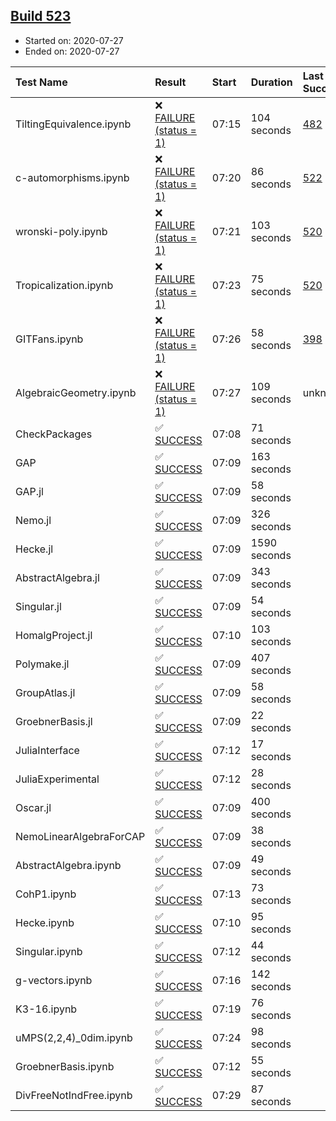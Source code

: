 ## [Build 523](https://oscarci.mathematik.uni-kl.de/job/oscar-stable/523/)

* Started on: 2020-07-27
* Ended on: 2020-07-27

| Test Name    | Result | Start | Duration | Last Success | First Failure |
|:-------------|:-------|:------|:---------|:-------------|:--------------|
| TiltingEquivalence.ipynb | ❌ [FAILURE (status = 1)](https://oscarci.mathematik.uni-kl.de/job/oscar-stable/523/artifact/logs/build-523/TiltingEquivalence.ipynb.log) | 07:15 | 104 seconds | [482](https://oscarci.mathematik.uni-kl.de/job/oscar-stable/482/) | [483](https://oscarci.mathematik.uni-kl.de/job/oscar-stable/483/) |
| c-automorphisms.ipynb | ❌ [FAILURE (status = 1)](https://oscarci.mathematik.uni-kl.de/job/oscar-stable/523/artifact/logs/build-523/c-automorphisms.ipynb.log) | 07:20 | 86 seconds | [522](https://oscarci.mathematik.uni-kl.de/job/oscar-stable/522/) | [523](https://oscarci.mathematik.uni-kl.de/job/oscar-stable/523/) |
| wronski-poly.ipynb | ❌ [FAILURE (status = 1)](https://oscarci.mathematik.uni-kl.de/job/oscar-stable/523/artifact/logs/build-523/wronski-poly.ipynb.log) | 07:21 | 103 seconds | [520](https://oscarci.mathematik.uni-kl.de/job/oscar-stable/520/) | [521](https://oscarci.mathematik.uni-kl.de/job/oscar-stable/521/) |
| Tropicalization.ipynb | ❌ [FAILURE (status = 1)](https://oscarci.mathematik.uni-kl.de/job/oscar-stable/523/artifact/logs/build-523/Tropicalization.ipynb.log) | 07:23 | 75 seconds | [520](https://oscarci.mathematik.uni-kl.de/job/oscar-stable/520/) | [521](https://oscarci.mathematik.uni-kl.de/job/oscar-stable/521/) |
| GITFans.ipynb | ❌ [FAILURE (status = 1)](https://oscarci.mathematik.uni-kl.de/job/oscar-stable/523/artifact/logs/build-523/GITFans.ipynb.log) | 07:26 | 58 seconds | [398](https://oscarci.mathematik.uni-kl.de/job/oscar-stable/398/) | [399](https://oscarci.mathematik.uni-kl.de/job/oscar-stable/399/) |
| AlgebraicGeometry.ipynb | ❌ [FAILURE (status = 1)](https://oscarci.mathematik.uni-kl.de/job/oscar-stable/523/artifact/logs/build-523/AlgebraicGeometry.ipynb.log) | 07:27 | 109 seconds | unknown | unknown |
| CheckPackages | ✅ [SUCCESS](https://oscarci.mathematik.uni-kl.de/job/oscar-stable/523/artifact/logs/build-523/CheckPackages.log) | 07:08 | 71 seconds |  |  |
| GAP | ✅ [SUCCESS](https://oscarci.mathematik.uni-kl.de/job/oscar-stable/523/artifact/logs/build-523/GAP.log) | 07:09 | 163 seconds |  |  |
| GAP.jl | ✅ [SUCCESS](https://oscarci.mathematik.uni-kl.de/job/oscar-stable/523/artifact/logs/build-523/GAP.jl.log) | 07:09 | 58 seconds |  |  |
| Nemo.jl | ✅ [SUCCESS](https://oscarci.mathematik.uni-kl.de/job/oscar-stable/523/artifact/logs/build-523/Nemo.jl.log) | 07:09 | 326 seconds |  |  |
| Hecke.jl | ✅ [SUCCESS](https://oscarci.mathematik.uni-kl.de/job/oscar-stable/523/artifact/logs/build-523/Hecke.jl.log) | 07:09 | 1590 seconds |  |  |
| AbstractAlgebra.jl | ✅ [SUCCESS](https://oscarci.mathematik.uni-kl.de/job/oscar-stable/523/artifact/logs/build-523/AbstractAlgebra.jl.log) | 07:09 | 343 seconds |  |  |
| Singular.jl | ✅ [SUCCESS](https://oscarci.mathematik.uni-kl.de/job/oscar-stable/523/artifact/logs/build-523/Singular.jl.log) | 07:09 | 54 seconds |  |  |
| HomalgProject.jl | ✅ [SUCCESS](https://oscarci.mathematik.uni-kl.de/job/oscar-stable/523/artifact/logs/build-523/HomalgProject.jl.log) | 07:10 | 103 seconds |  |  |
| Polymake.jl | ✅ [SUCCESS](https://oscarci.mathematik.uni-kl.de/job/oscar-stable/523/artifact/logs/build-523/Polymake.jl.log) | 07:09 | 407 seconds |  |  |
| GroupAtlas.jl | ✅ [SUCCESS](https://oscarci.mathematik.uni-kl.de/job/oscar-stable/523/artifact/logs/build-523/GroupAtlas.jl.log) | 07:09 | 58 seconds |  |  |
| GroebnerBasis.jl | ✅ [SUCCESS](https://oscarci.mathematik.uni-kl.de/job/oscar-stable/523/artifact/logs/build-523/GroebnerBasis.jl.log) | 07:09 | 22 seconds |  |  |
| JuliaInterface | ✅ [SUCCESS](https://oscarci.mathematik.uni-kl.de/job/oscar-stable/523/artifact/logs/build-523/JuliaInterface.log) | 07:12 | 17 seconds |  |  |
| JuliaExperimental | ✅ [SUCCESS](https://oscarci.mathematik.uni-kl.de/job/oscar-stable/523/artifact/logs/build-523/JuliaExperimental.log) | 07:12 | 28 seconds |  |  |
| Oscar.jl | ✅ [SUCCESS](https://oscarci.mathematik.uni-kl.de/job/oscar-stable/523/artifact/logs/build-523/Oscar.jl.log) | 07:09 | 400 seconds |  |  |
| NemoLinearAlgebraForCAP | ✅ [SUCCESS](https://oscarci.mathematik.uni-kl.de/job/oscar-stable/523/artifact/logs/build-523/NemoLinearAlgebraForCAP.log) | 07:09 | 38 seconds |  |  |
| AbstractAlgebra.ipynb | ✅ [SUCCESS](https://oscarci.mathematik.uni-kl.de/job/oscar-stable/523/artifact/logs/build-523/AbstractAlgebra.ipynb.log) | 07:09 | 49 seconds |  |  |
| CohP1.ipynb | ✅ [SUCCESS](https://oscarci.mathematik.uni-kl.de/job/oscar-stable/523/artifact/logs/build-523/CohP1.ipynb.log) | 07:13 | 73 seconds |  |  |
| Hecke.ipynb | ✅ [SUCCESS](https://oscarci.mathematik.uni-kl.de/job/oscar-stable/523/artifact/logs/build-523/Hecke.ipynb.log) | 07:10 | 95 seconds |  |  |
| Singular.ipynb | ✅ [SUCCESS](https://oscarci.mathematik.uni-kl.de/job/oscar-stable/523/artifact/logs/build-523/Singular.ipynb.log) | 07:12 | 44 seconds |  |  |
| g-vectors.ipynb | ✅ [SUCCESS](https://oscarci.mathematik.uni-kl.de/job/oscar-stable/523/artifact/logs/build-523/g-vectors.ipynb.log) | 07:16 | 142 seconds |  |  |
| K3-16.ipynb | ✅ [SUCCESS](https://oscarci.mathematik.uni-kl.de/job/oscar-stable/523/artifact/logs/build-523/K3-16.ipynb.log) | 07:19 | 76 seconds |  |  |
| uMPS(2,2,4)_0dim.ipynb | ✅ [SUCCESS](https://oscarci.mathematik.uni-kl.de/job/oscar-stable/523/artifact/logs/build-523/uMPS-2-2-4-_0dim.ipynb.log) | 07:24 | 98 seconds |  |  |
| GroebnerBasis.ipynb | ✅ [SUCCESS](https://oscarci.mathematik.uni-kl.de/job/oscar-stable/523/artifact/logs/build-523/GroebnerBasis.ipynb.log) | 07:12 | 55 seconds |  |  |
| DivFreeNotIndFree.ipynb | ✅ [SUCCESS](https://oscarci.mathematik.uni-kl.de/job/oscar-stable/523/artifact/logs/build-523/DivFreeNotIndFree.ipynb.log) | 07:29 | 87 seconds |  |  |
